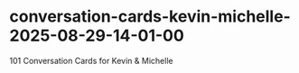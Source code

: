 # conversation-cards-kevin-michelle-2025-08-29-14-01-00
101 Conversation Cards for Kevin &amp; Michelle
